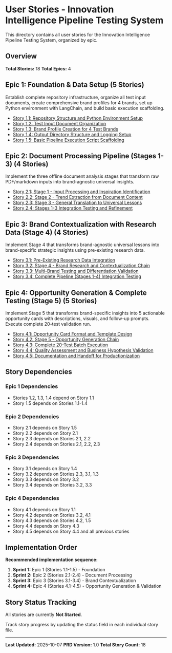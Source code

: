 # User Stories - Innovation Intelligence Pipeline Testing System

This directory contains all user stories for the Innovation Intelligence Pipeline Testing System, organized by epic.

## Overview

**Total Stories:** 18
**Total Epics:** 4

## Epic 1: Foundation & Data Setup (5 Stories)

Establish complete repository infrastructure, organize all test input documents, create comprehensive brand profiles for 4 brands, set up Python environment with LangChain, and build basic execution scaffolding.

- [Story 1.1: Repository Structure and Python Environment Setup](./story-1.1-repository-structure-python-environment-setup.md)
- [Story 1.2: Test Input Document Organization](./story-1.2-test-input-document-organization.md)
- [Story 1.3: Brand Profile Creation for 4 Test Brands](./story-1.3-brand-profile-creation.md)
- [Story 1.4: Output Directory Structure and Logging Setup](./story-1.4-output-directory-structure-logging.md)
- [Story 1.5: Basic Pipeline Execution Script Scaffolding](./story-1.5-pipeline-execution-script-scaffolding.md)

## Epic 2: Document Processing Pipeline (Stages 1-3) (4 Stories)

Implement the three offline document analysis stages that transform raw PDF/markdown inputs into brand-agnostic universal insights.

- [Story 2.1: Stage 1 - Input Processing and Inspiration Identification](./story-2.1-stage1-input-processing.md)
- [Story 2.2: Stage 2 - Trend Extraction from Document Content](./story-2.2-stage2-trend-extraction.md)
- [Story 2.3: Stage 3 - General Translation to Universal Lessons](./story-2.3-stage3-general-translation.md)
- [Story 2.4: Stages 1-3 Integration Testing and Refinement](./story-2.4-stages-1-3-integration-testing.md)

## Epic 3: Brand Contextualization with Research Data (Stage 4) (4 Stories)

Implement Stage 4 that transforms brand-agnostic universal lessons into brand-specific strategic insights using pre-existing research data.

- [Story 3.1: Pre-Existing Research Data Integration](./story-3.1-research-data-integration.md)
- [Story 3.2: Stage 4 - Brand Research and Contextualization Chain](./story-3.2-stage4-brand-contextualization.md)
- [Story 3.3: Multi-Brand Testing and Differentiation Validation](./story-3.3-multi-brand-differentiation-testing.md)
- [Story 3.4: Complete Pipeline (Stages 1-4) Integration Testing](./story-3.4-stages-1-4-integration-testing.md)

## Epic 4: Opportunity Generation & Complete Testing (Stage 5) (5 Stories)

Implement Stage 5 that transforms brand-specific insights into 5 actionable opportunity cards with descriptions, visuals, and follow-up prompts. Execute complete 20-test validation run.

- [Story 4.1: Opportunity Card Format and Template Design](./story-4.1-opportunity-card-format-template.md)
- [Story 4.2: Stage 5 - Opportunity Generation Chain](./story-4.2-stage5-opportunity-generation.md)
- [Story 4.3: Complete 20-Test Batch Execution](./story-4.3-complete-batch-execution.md)
- [Story 4.4: Quality Assessment and Business Hypothesis Validation](./story-4.4-quality-assessment-validation.md)
- [Story 4.5: Documentation and Handoff for Productionization](./story-4.5-documentation-handoff.md)

## Story Dependencies

### Epic 1 Dependencies
- Stories 1.2, 1.3, 1.4 depend on Story 1.1
- Story 1.5 depends on Stories 1.1-1.4

### Epic 2 Dependencies
- Story 2.1 depends on Story 1.5
- Story 2.2 depends on Story 2.1
- Story 2.3 depends on Stories 2.1, 2.2
- Story 2.4 depends on Stories 2.1, 2.2, 2.3

### Epic 3 Dependencies
- Story 3.1 depends on Story 1.4
- Story 3.2 depends on Stories 2.3, 3.1, 1.3
- Story 3.3 depends on Story 3.2
- Story 3.4 depends on Stories 3.2, 3.3

### Epic 4 Dependencies
- Story 4.1 depends on Story 1.1
- Story 4.2 depends on Stories 3.2, 4.1
- Story 4.3 depends on Stories 4.2, 1.5
- Story 4.4 depends on Story 4.3
- Story 4.5 depends on Story 4.4 and all previous stories

## Implementation Order

**Recommended implementation sequence:**

1. **Sprint 1:** Epic 1 (Stories 1.1-1.5) - Foundation
2. **Sprint 2:** Epic 2 (Stories 2.1-2.4) - Document Processing
3. **Sprint 3:** Epic 3 (Stories 3.1-3.4) - Brand Contextualization
4. **Sprint 4:** Epic 4 (Stories 4.1-4.5) - Opportunity Generation & Validation

## Story Status Tracking

All stories are currently **Not Started**.

Track story progress by updating the status field in each individual story file.

---

**Last Updated:** 2025-10-07
**PRD Version:** 1.0
**Total Story Count:** 18

